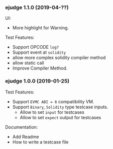 ### ejudge 1.1.0 (2019-04-??)

UI:
 * More highlight for Warning.


Test Features:
 * Support OPCODE `log?`
 * Support event at `solidity`
 * allow more complex solidity compiler method
 * allow static call
 * Improve Compiler Method.

### ejudge 1.0.0 (2019-01-25)

Test Features:
 * Support `EVMC ABI = 6` compatibility VM.
 * Support `Binary`, `Solidity` type testcase inputs.
   * Allow to set `input` for testcases
   * Allow to set `expect` output for testcases

Documentation:
 * Add Readme
 * How to write a testcase file